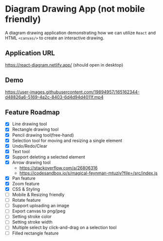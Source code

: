 # Diagram Drawing App (not mobile friendly)

A diagram drawing application demonstrating how we can utilize `React` and HTML `<canvas/>` to create an interactive drawing.

## Application URL

https://react-diagram.netlify.app/ (should open in desktop)

## Demo

https://user-images.githubusercontent.com/19894957/165162344-d48826a6-5169-4a2c-8403-6d4d94d4011f.mp4

## Feature Roadmap

- [x] Line drawing tool
- [x] Rectangle drawing tool
- [x] Pencil drawing tool(free-hand)
- [x] Selection tool for moving and resizing a single element
- [x] Undo/Redo/Clear
- [x] Text tool
- [x] Support deleting a selected element
- [x] Arrow drawing tool
  - https://stackoverflow.com/a/26806316
  - https://codesandbox.io/s/magical-feynman-mtuziv?file=/src/index.js
- [x] Pan feature
- [x] Zoom feature
- [x] CSS & Styling
- [ ] Mobile & Resizing friendly
- [ ] Rotate feature
- [ ] Support uploading an image
- [ ] Export canvas to png/jpeg
- [ ] Setting stroke color
- [ ] Setting stroke width
- [ ] Multiple select by click-and-drag on a selection tool
- [ ] Filled rectangle feature
